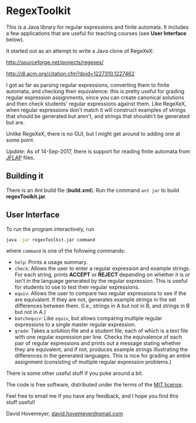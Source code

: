 # RegexToolkit

This is a Java library for regular expressions and finite automata.
It includes a few applications that are useful for teaching
courses (see **User Interface** below).

It started out as an attempt to write a Java clone of RegeXeX:

http://sourceforge.net/projects/regexex/

http://dl.acm.org/citation.cfm?doid=1227310.1227462

I got as far as parsing regular expressions, converting them to finite
automata, and checking their equivalence: this is pretty useful for
grading regular expression assignments, since you can create
canonical solutions and then check students' regular expressions
against them.  Like RegeXeX, when regular expressions don't match
it will construct examples of strings that should be generated but
aren't, and strings that shouldn't be generated but are.

Unlike RegeXeX, there is no GUI, but I might get around to adding one
at some point.

*Update*: As of 14-Sep-2017, there is support for reading finite
automata from [JFLAP](http://www.jflap.org/) files.

## Building it

There is an Ant build file (**build.xml**).  Run the command `ant jar` to build **regexToolkit.jar**.

## User Interface

To run the program interactively, run

```bash
java -jar regexToolkit.jar command
```

where `command` is one of the following commands:

* `help`: Prints a usage summary.
* `check`: Allows the user to enter a regular expression
  and example strings.  For each string, prints **ACCEPT** or
  **REJECT** depending on whether it is or isn't in the language
  generated by the regular expression.  This is useful for students
  to use to test their regular expressions.
* `equiv`: Allows the user to compare
  two regular expressions to see if the are equivalent.
  If they are not, generates example strings in the
  set differences between them.  (I.e., strings in A but not in B,
  and strings in B but not in A.)
* `batchequiv`: Like `equiv`, but allows comparing multiple
  regular expressions to a single master regular expression.
* `grade`: Takes a solution file and a student file, each of
  which is a text file with one regular expression per line.
  Checks the equivalence of each pair of regular expressions
  and prints out a message stating whether they are equivalent,
  and if not, produces example strings illustrating the differences
  in the generated languages.  This is nice for grading
  an entire assignment (consisting of multiple regular expression
  problems.)

There is some other useful stuff if you poke around a bit.

The code is free software, distributed under the terms of the
[MIT license](http://opensource.org/licenses/MIT).

Feel free to email me if you have any feedback, and I hope you find this
stuff useful!

David Hovemeyer, <david.hovemeyer@gmail.com>
